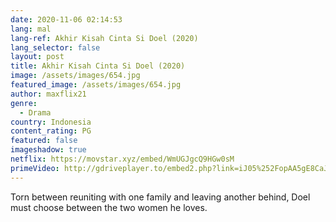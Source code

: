 ```yaml
---
date: 2020-11-06 02:14:53
lang: mal
lang-ref: Akhir Kisah Cinta Si Doel (2020)
lang_selector: false
layout: post
title: Akhir Kisah Cinta Si Doel (2020)
image: /assets/images/654.jpg
featured_image: /assets/images/654.jpg
author: maxflix21
genre:
  - Drama
country: Indonesia
content_rating: PG
featured: false
imageshadow: true
netflix: https://movstar.xyz/embed/WmUGJgcQ9HGw0sM
primeVideo: http://gdriveplayer.to/embed2.php?link=iJ05%252FopAA5gE8CaJpttV8QwQjWBA4nPLiuKIw3hNMT3a0Ic4EYwFmdOX5QXA6BUFktO0%252FGbrhPyLEezvQUEeg2xe%252BK09bxJGpbTr29VJyEn788FzJYr96rdXE6kWEtX3%252BMG%252BHnUwOPIcrnB4dtEcOZnd2dUc5bSap180kl%252BuDFihfLgRT6USNkoJiujbbvZs%252FJUrBK6sKeqM7tNo16ANfYFmF27Oco85kTmit7TilGg3BIrkIA7ZBQ4QMlOgewXHAiGsgtmhLiNVoaNTuFYbt8nDbjqL5Ze%252FuFt0k4yyuUXVDAOyxJSA3sGhirFp6eSzQ%253D
---
```

Torn between reuniting with one family and leaving another behind, Doel must choose between the two women he loves.